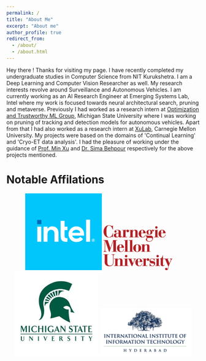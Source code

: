 ```yaml
---
permalink: /
title: "About Me"
excerpt: "About me"
author_profile: true
redirect_from: 
  - /about/
  - /about.html
---
```


Hey there ! Thanks for visiting my page. I have recently completed my undergraduate studies in Computer Science from NIT Kurukshetra. I am a Deep Learning and Computer Vision Researcher as well. My research interests revolve around Surveillance and Autonomous Vehicles. 
I am currently working as an AI Research Engineer at Emerging Systems Lab, Intel where my work is focused towards neural architectural search, pruning and metaverse.
Previously I had worked as a research intern at [Optimization and Trustworthy ML Group](https://lsjxjtu.github.io/), Michigan State University where I was working on pruning of tracking and detection models for autonomous vehicles. 
Apart from that I had also worked as a research intern at [XuLab](https://xulabs.github.io/), Carnegie Mellon University. My projects were based on the domains of 'Continual Learning' and 'Cryo-ET data analysis'. I had the pleasure of working under the guidance of [Prof. Min Xu](https://xulabs.github.io/min-xu/) and [Dr. Sima Behpour](https://scholar.google.com/citations?user=7bmIRwUAAAAJ&hl=en) respectively for the above projects mentioned. 

Notable Affilations
======

<div>
	<center>
    <img width="200" src="./images/7dPeX1gK_400x400.png">
    <img width="180" src="./images/CMU_logo_white_bg.jpg">    
    <img width="220" src="./images/Michigan-State-University-logo.jpg">
    <img width="240" src="./images/IIIT.png">     
	</center>
</div>

<!-- <center>
  Visitor Count
  <a class="hitCounter" href="https://visitorshitcounter.com/" target="_blank" title="Hit counter" data-name="88960447b67bad7b3228ba6a44cccfc3|5|ip|356|rgb(255, 255, 255);|rgb(255, 54, 54);|small|s-hit">Hit Counter</a><script>document.write("<script type='text/javascript' src='https://visitorshitcounter.com/js/hitCounter.js?v="+Date.now()+"'><\/script>");</script> -->
